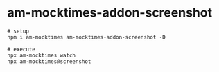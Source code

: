 # am-mocktimes-addon-screenshot

```shell
# setup
npm i am-mocktimes am-mocktimes-addon-screenshot -D

# execute
npx am-mocktimes watch
npx am-mocktimes@screenshot
```
